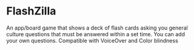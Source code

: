 # FlashZilla
An app/board game that shows a deck of flash cards asking you general culture questions that must be answered within a set time. You can add your own questions.  Compatible with VoiceOver and Color blindness
